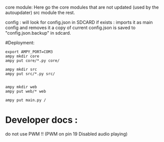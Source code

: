 core module: Here go the core modules that are not updated (used by the autoupdater)
src module the rest.

config : will look for config.json in SDCARD if exists : imports it as main config and removes it
        a copy of current config.json is saved to "config.json.backup" in sdcard.
        
#Deployment:

```
export AMPY_PORT=COM3
ampy mkdir core
ampy put core/*.py core/

ampy mkdir src
ampy put src/*.py src/


ampy mkdir web
ampy put web/* web

ampy put main.py /

```

# Developer docs :

do not use PWM !! (PWM on pin 19 Disabled audio playing)